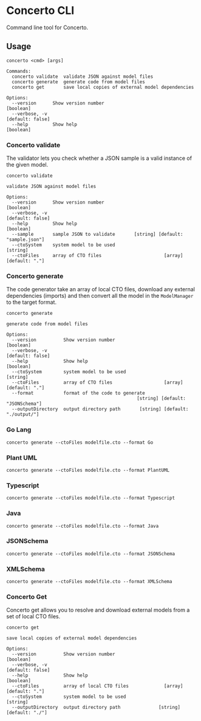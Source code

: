 # Concerto CLI

Command line tool for Concerto.

## Usage

```
concerto <cmd> [args]

Commands:
  concerto validate  validate JSON against model files
  concerto generate  generate code from model files
  concerto get       save local copies of external model dependencies

Options:
  --version      Show version number                                   [boolean]
  --verbose, -v                                                 [default: false]
  --help         Show help                                             [boolean]
```

### Concerto validate

The validator lets you check whether a JSON sample is a valid instance of the given model.

```
concerto validate

validate JSON against model files

Options:
  --version      Show version number                                   [boolean]
  --verbose, -v                                                 [default: false]
  --help         Show help                                             [boolean]
  --sample       sample JSON to validate       [string] [default: "sample.json"]
  --ctoSystem    system model to be used                                [string]
  --ctoFiles     array of CTO files                       [array] [default: "."]
```

### Concerto generate

The code generator take an array of local CTO files, download any external dependencies (imports) and then convert all the model
in the `ModelManager` to the target format.

```
concerto generate

generate code from model files

Options:
  --version          Show version number                               [boolean]
  --verbose, -v                                                 [default: false]
  --help             Show help                                         [boolean]
  --ctoSystem        system model to be used                            [string]
  --ctoFiles         array of CTO files                   [array] [default: "."]
  --format           format of the code to generate
                                                [string] [default: "JSONSchema"]
  --outputDirectory  output directory path       [string] [default: "./output/"]
```

### Go Lang

```
concerto generate --ctoFiles modelfile.cto --format Go
```

### Plant UML

```
concerto generate --ctoFiles modelfile.cto --format PlantUML
```

### Typescript

```
concerto generate --ctoFiles modelfile.cto --format Typescript
```

### Java

```
concerto generate --ctoFiles modelfile.cto --format Java
```

### JSONSchema

```
concerto generate --ctoFiles modelfile.cto --format JSONSchema
```

### XMLSchema

```
concerto generate --ctoFiles modelfile.cto --format XMLSchema
```

### Concerto Get

Concerto get allows you to resolve and download external models from a set of local CTO files.

```
concerto get

save local copies of external model dependencies

Options:
  --version          Show version number                               [boolean]
  --verbose, -v                                                 [default: false]
  --help             Show help                                         [boolean]
  --ctoFiles         array of local CTO files             [array] [default: "."]
  --ctoSystem        system model to be used                            [string]
  --outputDirectory  output directory path              [string] [default: "./"]
```

